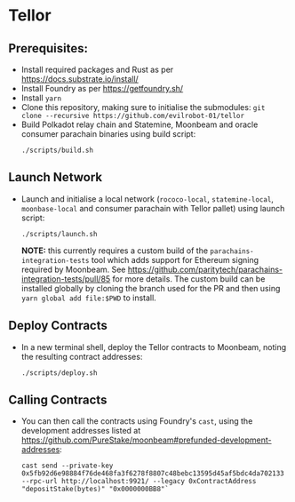 # Tellor

## Prerequisites:
- Install required packages and Rust as per https://docs.substrate.io/install/
- Install Foundry as per https://getfoundry.sh/
- Install `yarn`
- Clone this repository, making sure to initialise the submodules: `git clone --recursive https://github.com/evilrobot-01/tellor`
- Build Polkadot relay chain and Statemine, Moonbeam and oracle consumer parachain binaries using build script:
  ```
  ./scripts/build.sh
  ```
## Launch Network
  - Launch and initialise a local network (`rococo-local`, `statemine-local`, `moonbase-local` and consumer parachain with Tellor pallet) using launch script:
    ```
    ./scripts/launch.sh
    ``` 
    **NOTE:** this currently requires a custom build of the `parachains-integration-tests` tool which adds support for Ethereum signing required by Moonbeam. 
    See https://github.com/paritytech/parachains-integration-tests/pull/85 for more details. The custom build can be installed globally by cloning the branch used for the PR and then using `yarn global add file:$PWD` to install.


## Deploy Contracts
- In a new terminal shell, deploy the Tellor contracts to Moonbeam, noting the resulting contract addresses:
  ```
  ./scripts/deploy.sh
  ```
  

## Calling Contracts
- You can then call the contracts using Foundry's `cast`, using the development addresses listed at https://github.com/PureStake/moonbeam#prefunded-development-addresses:
  ```
  cast send --private-key 0x5fb92d6e98884f76de468fa3f6278f8807c48bebc13595d45af5bdc4da702133 --rpc-url http://localhost:9921/ --legacy 0xContractAddress "depositStake(bytes)" "0x0000000BB8"`
  ```